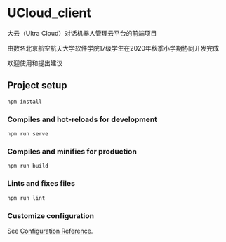 # UCloud_client

大云（Ultra Cloud）对话机器人管理云平台的前端项目

由数名北京航空航天大学软件学院17级学生在2020年秋季小学期协同开发完成

欢迎使用和提出建议

## Project setup
```
npm install
```

### Compiles and hot-reloads for development
```
npm run serve
```

### Compiles and minifies for production
```
npm run build
```

### Lints and fixes files
```
npm run lint
```

### Customize configuration
See [Configuration Reference](https://cli.vuejs.org/config/).
